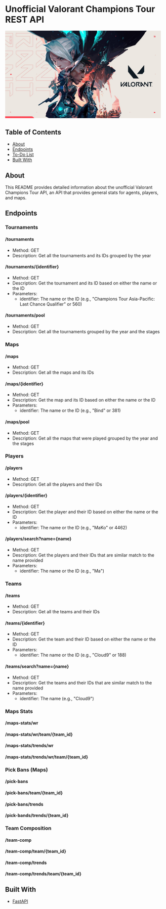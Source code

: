 # Unofficial Valorant Champions Tour REST API

![banner_picture](banner.jpg)


## Table of Contents

- [About](#about)
- [Endpoints](#endpoints)
- [To-Do List](#to_do_list)
- [Built With](#built_with)

## About <a name = "about"></a>
This README provides detailed information about the unofficial Valorant Champions Tour API, an API that provides general stats for agents, players, and maps.
## Endpoints <a name = "endpoints"></a>

### Tournaments

#### /tournaments

- Method: GET
- Description: Get all the tournaments and its IDs grouped by the year

#### /tournaments/{identifier}

- Method: GET
- Description: Get the tournament and its ID based on either the name or the ID
- Parameters:
    - identifier: The name or the ID (e.g., "Champions Tour Asia-Pacific: Last Chance Qualifier" or 560)

#### /tournaments/pool
- Method: GET
- Description: Get all the tournaments grouped by the year and the stages

### Maps

#### /maps

- Method: GET
- Description: Get all the maps and its IDs

#### /maps/{identifier}
- Method: GET
- Description: Get the map and its ID based on either the name or the ID
- Parameters:
    - identifier: The name or the ID (e.g., "Bind" or 381)

#### /maps/pool

- Method: GET
- Description: Get all the maps that were played grouped by the year and the stages

### Players

#### /players

- Method: GET
- Description: Get all the players and their IDs

#### /players/{identifier}
- Method: GET
- Description: Get the player and their ID based on either the name or the ID
- Parameters:
    - identifier: The name or the ID (e.g., "MaKo" or 4462)


#### /players/search?name={name}

- Method: GET
- Description: Get the players and their IDs that are similar match to the name provided
- Parameters:
    - identifier: The name or the ID (e.g., "Ma")

### Teams

#### /teams

- Method: GET
- Description: Get all the teams and their IDs

#### /teams/{identifier}

- Method: GET
- Description: Get the team and their ID based on either the name or the ID
- Parameters:
    - identifier: The name or the ID (e.g., "Cloud9" or 188)


#### /teams/search?name={name}

- Method: GET
- Description: Get the teams and their IDs that are similar match to the name provided
- Parameters:
    - identifier: The name (e.g., "Cloud9")

### Maps Stats

#### /maps-stats/wr

#### /maps-stats/wr/team/{team_id}

#### /maps-stats/trends/wr

#### /maps-stats/trends/wr/team/{team_id}

### Pick Bans (Maps)

#### /pick-bans

#### /pick-bans/team/{team_id}

#### /pick-bans/trends

#### /pick-bands/trends/{team_id}

### Team Composition

#### /team-comp

#### /team-comp/team/{team_id}

#### /team-comp/trends

#### /team-comp/trends/team/{team_id}


## Built With <a name="built_with"></a>
- [FastAPI](https://fastapi.tiangolo.com/)

